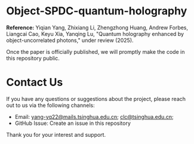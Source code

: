 # Object-SPDC-quantum-holography

**Reference:** Yiqian Yang, Zhixiang Li, Zhengzhong Huang, Andrew Forbes, Liangcai Cao, Keyu Xia, Yanqing Lu, "Quantum holography enhanced by object-uncorrelated photons," under review (2025). 

Once the paper is officially published, we will promptly make the code in this repository public.

# Contact Us
If you have any questions or suggestions about the project, please reach out to us via the following channels:
- Email: yang-yq22@mails.tsinghua.edu.cn; clc@tsinghua.edu.cn;
- GitHub Issue: Create an issue in this repository

Thank you for your interest and support.

